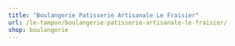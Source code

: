 ```yaml
---
title: "Boulangerie Patisserie Artisanale Le Fraisier"
url: /le-tampon/boulangerie-patisserie-artisanale-le-fraisier/
shop: boulangerie
---
```

